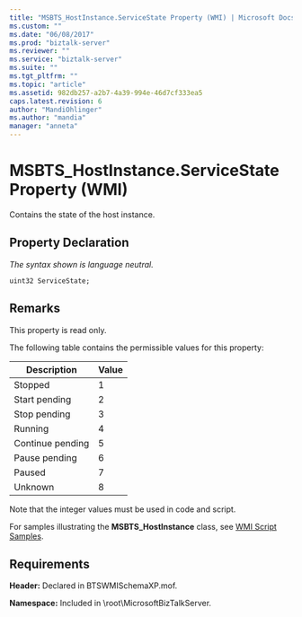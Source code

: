 ```yaml
---
title: "MSBTS_HostInstance.ServiceState Property (WMI) | Microsoft Docs"
ms.custom: ""
ms.date: "06/08/2017"
ms.prod: "biztalk-server"
ms.reviewer: ""
ms.service: "biztalk-server"
ms.suite: ""
ms.tgt_pltfrm: ""
ms.topic: "article"
ms.assetid: 982db257-a2b7-4a39-994e-46d7cf333ea5
caps.latest.revision: 6
author: "MandiOhlinger"
ms.author: "mandia"
manager: "anneta"
---
```

# MSBTS_HostInstance.ServiceState Property (WMI)
Contains the state of the host instance.  
  
## Property Declaration  
 *The syntax shown is language neutral.*  
  
```  
uint32 ServiceState;  
```  
  
## Remarks  
 This property is read only.  
  
 The following table contains the permissible values for this property:  
  
|Description|Value|  
|-----------------|-----------|  
|Stopped|1|  
|Start pending|2|  
|Stop pending|3|  
|Running|4|  
|Continue pending|5|  
|Pause pending|6|  
|Paused|7|  
|Unknown|8|  
  
 Note that the integer values must be used in code and script.  
  
 For samples illustrating the **MSBTS_HostInstance** class, see [WMI Script Samples](../core/wmi-script-samples.md).  
  
## Requirements  
 **Header:** Declared in  BTSWMISchemaXP.mof.  
  
 **Namespace:** Included in \root\MicrosoftBizTalkServer.